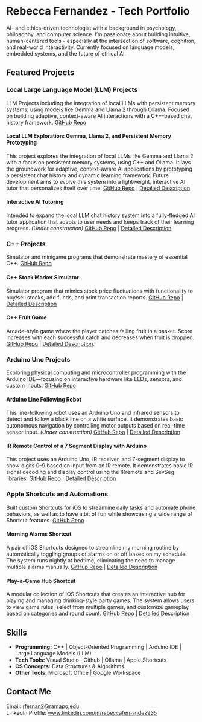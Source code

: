 # Rebecca Fernandez - Tech Portfolio
AI- and ethics-driven technologist with a background in psychology, philosophy, and computer science. I’m passionate about building intuitive, human-centered tools - especially at the intersection of software, cognition, and real-world interactivity. Currently focused on language models, embedded systems, and the future of ethical AI.

## Featured Projects
### Local Large Language Model (LLM) Projects
LLM Projects including the integration of local LLMs with persistent memory systems, using models like Gemma and Llama 2 through Ollama. Focused on building adaptive, context-aware AI interactions with a C++-based chat history framework.
[GitHub Repo](https://github.com/rfernan935/rfernanportfolio/tree/main/Coding%20Projects/LLM%20Projects)

#### Local LLM Exploration: Gemma, Llama 2, and Persistent Memory Prototyping
This project explores the integration of local LLMs like Gemma and Llama 2 with a focus on persistent memory systems, using C++ and Ollama. It lays the groundwork for adaptive, context-aware AI applications by prototyping a persistent chat history and dynamic learning framework. Future development aims to evolve this system into a lightweight, interactive AI tutor that personalizes itself over time.
[GitHub Repo](https://github.com/rfernan935/rfernanportfolio/tree/main/Coding%20Projects/LLM%20Projects/Local%20LLM%20Exploration) | [Detailed Description](https://github.com/rfernan935/rfernanportfolio/blob/main/Coding%20Projects/LLM%20Projects/Local%20LLM%20Exploration/README.md)

#### Interactive AI Tutoring
Intended to expand the local LLM chat history system into a fully-fledged AI tutor application that adapts to user needs and keeps track of their learning progress. *(Under construction)*
[GitHub Repo](https://github.com/rfernan935/rfernanportfolio/tree/main/Coding%20Projects/LLM%20Projects/Interactive%20AI%20Tutoring) | [Detailed Description](https://github.com/rfernan935/rfernanportfolio/blob/main/Coding%20Projects/LLM%20Projects/Interactive%20AI%20Tutoring/README.md)


### C++ Projects
Simulator and minigame programs that demonstrate mastery of essential C++.
[GitHub Repo](https://github.com/rfernan935/rfernanportfolio/tree/main/Coding%20Projects/C%2B%2B)

#### C++ Stock Market Simulator
Simulator program that mimics stock price fluctuations with functionality to buy/sell stocks, add funds, and print transaction reports.
[GitHub Repo](https://github.com/rfernan935/rfernanportfolio/tree/main/Coding%20Projects/C%2B%2B/stockSimulator) | [Detailed Description](https://github.com/rfernan935/rfernanportfolio/blob/main/Coding%20Projects/C%2B%2B/stockSimulator/README.md)  

#### C++ Fruit Game
Arcade-style game where the player catches falling fruit in a basket. Score increases with each successful catch and decreases when fruit is dropped.
[GitHub Repo](https://github.com/rfernan935/rfernanportfolio/tree/main/Coding%20Projects/C%2B%2B/fruitGame) | [Detailed Description](https://github.com/rfernan935/rfernanportfolio/blob/main/Coding%20Projects/C%2B%2B/fruitGame/README.md).  

### Arduino Uno Projects
Exploring physical computing and microcontroller programming with the Arduino IDE—focusing on interactive hardware like LEDs, sensors, and custom inputs.
[GitHub Repo](https://github.com/rfernan935/rfernanportfolio/tree/main/Coding%20Projects/Arduino%20IDE)

#### Arduino Line Following Robot
This line-following robot uses an Arduino Uno and infrared sensors to detect and follow a black line on a white surface. It demonstrates basic autonomous navigation by controlling motor outputs based on real-time sensor input. *(Under construction)*
[GitHub Repo](https://github.com/rfernan935/rfernanportfolio/tree/main/Coding%20Projects/Arduino%20IDE/LineFollowingRobot) | [Detailed Description](https://github.com/rfernan935/rfernanportfolio/blob/main/Coding%20Projects/Arduino%20IDE/LineFollowingRobot/README.md)

#### IR Remote Control of a 7 Segment Display with Arduino
This project uses an Arduino Uno, IR receiver, and 7-segment display to show digits 0–9 based on input from an IR remote. It demonstrates basic IR signal decoding and display control using the IRremote and SevSeg libraries.
[GitHub Repo](https://github.com/rfernan935/rfernanportfolio/tree/main/Coding%20Projects/Arduino%20IDE/IRremote-7SegDisplay) | [Detailed Description](https://github.com/rfernan935/rfernanportfolio/blob/main/Coding%20Projects/Arduino%20IDE/IRremote-7SegDisplay/README.md)


### Apple Shortcuts and Automations
Built custom Shortcuts for iOS to streamline daily tasks and automate phone behaviors, as well as to have a bit of fun while showcasing a wide range of Shortcut features.
[GitHub Repo](https://github.com/rfernan935/rfernanportfolio/tree/main/Coding%20Projects/iOS%20Shortcuts)

#### Morning Alarms Shortcut
A pair of iOS Shortcuts designed to streamline my morning routine by automatically toggling groups of alarms on or off based on my schedule. The system runs nightly at bedtime, eliminating the need to manage multiple alarms manually.
[GitHup Repo](https://github.com/rfernan935/rfernanportfolio/tree/main/Coding%20Projects/iOS%20Shortcuts/Morning%20Alarms) | [Detailed Description](https://github.com/rfernan935/rfernanportfolio/blob/main/Coding%20Projects/iOS%20Shortcuts/Morning%20Alarms/README.md)

#### Play-a-Game Hub Shortcut
A modular collection of iOS Shortcuts that creates an interactive hub for playing and managing drinking-style party games. The system allows users to view game rules, select from multiple games, and customize gameplay based on categories and round count.
[GitHub Repo](https://github.com/rfernan935/rfernanportfolio/tree/main/Coding%20Projects/iOS%20Shortcuts/Play-a-Game%20Hub) | [Detailed Description](https://github.com/rfernan935/rfernanportfolio/blob/main/Coding%20Projects/iOS%20Shortcuts/Play-a-Game%20Hub/README.md)


## Skills  
- **Programming:** C++ | Object-Oriented Programming | Arduino IDE | Large Language Models (LLM)
- **Tech Tools:** Visual Studio | Github | Ollama | Apple Shortcuts  
- **CS Concepts:** Data Structures & Algorithms  
- **Other Tools:** Microsoft Office | Google Workspace  


## Contact Me  
Email: rfernan2@ramapo.edu  
LinkedIn Profile: www.linkedin.com/in/rebeccafernandez935  
